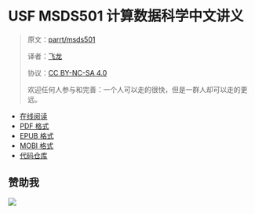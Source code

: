 # USF MSDS501 计算数据科学中文讲义

> 原文：[parrt/msds501](https://github.com/parrt/msds501)
> 
> 译者：[飞龙](https://github.com/wizardforcel)
> 
> 协议：[CC BY-NC-SA 4.0](http://creativecommons.org/licenses/by-nc-sa/4.0/)
> 
> 欢迎任何人参与和完善：一个人可以走的很快，但是一群人却可以走的更远。

<!-- break -->

+ [在线阅读](https://www.gitbook.com/book/wizardforcel/usf-msds501-notes/details)
+ [PDF 格式](https://www.gitbook.com/download/pdf/book/wizardforcel/usf-msds501-notes)
+ [EPUB 格式](https://www.gitbook.com/download/epub/book/wizardforcel/usf-msds501-notes)
+ [MOBI 格式](https://www.gitbook.com/download/mobi/book/wizardforcel/usf-msds501-notes)
+ [代码仓库](https://github.com/apachecn/usf-msds501-notes)

## 赞助我

![](http://ww1.sinaimg.cn/large/841aea59ly1fx0qnvulnjj2074074747.jpg)